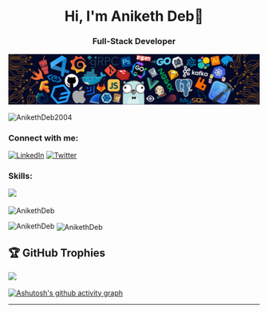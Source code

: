 <h1 align="center">Hi, I'm Aniketh Deb👋</h1>
<h3 align="center">Full-Stack Developer</h3>

  

<p align="center">
  <img src="https://raw.githubusercontent.com/KevinPatel04/KevinPatel04/master/header.png" alt="Karan Pargal">
 </p>

<p align="left"> <img src="https://komarev.com/ghpvc/?username=AnikethDeb2004&label=Profile%20views&color=0e75b6&style=flat" alt="AnikethDeb2004" /> </p>


<h3 align="left">Connect with me:</h3>


 [![LinkedIn](https://img.shields.io/badge/LinkedIn-%230077B5.svg?logo=linkedin&logoColor=white)](https://linkedin.com/in/https://www.linkedin.com/in/aniketh-deb-/) [![Twitter](https://img.shields.io/badge/Twitter-%231DA1F2.svg?logo=Twitter&logoColor=white)](https://x.com/Aniketh_Deb) 
 
 <h3 align="left">Skills:</h3>


<img src="https://skillicons.dev/icons?i=react,nextjs,ts,solidity" />



<p><img align="center" src="https://github-readme-streak-stats.herokuapp.com/?user=AnikethDeb2004&" alt="AnikethDeb" /></p>
<p><img align="left" src="https://github-readme-stats.vercel.app/api/top-langs?username=AnikethDeb2004&show_icons=true&locale=en&layout=compact" alt="AnikethDeb" /></p>
<p>&nbsp;<img align="center" src="https://github-readme-stats.vercel.app/api?username=AnikethDeb2004&show_icons=true&locale=en" alt="AnikethDeb" /></p>


## 🏆 GitHub Trophies
![](https://github-profile-trophy.vercel.app/?username=AnikethDeb2004&theme=gruvbox&no-frame=false&no-bg=false&margin-w=4)

[![Ashutosh's github activity graph](https://github-readme-activity-graph.vercel.app/graph?username=AnikethDeb2004&bg_color=000000&color=ffffff&line=9e4c98&point=2e2d2d&area=true&hide_border=true)](https://github.com/ashutosh00710/github-readme-activity-graph)


---

